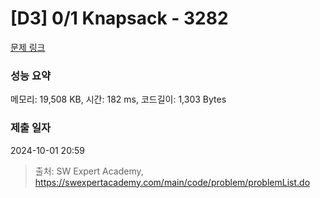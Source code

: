 # [D3] 0/1 Knapsack - 3282 

[문제 링크](https://swexpertacademy.com/main/code/problem/problemDetail.do?contestProbId=AWBJAVpqrzQDFAWr) 

### 성능 요약

메모리: 19,508 KB, 시간: 182 ms, 코드길이: 1,303 Bytes

### 제출 일자

2024-10-01 20:59



> 출처: SW Expert Academy, https://swexpertacademy.com/main/code/problem/problemList.do